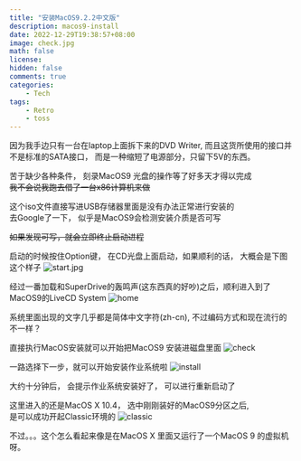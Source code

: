 ```yaml
---
title: "安装MacOS9.2.2中文版"
description: macos9-install
date: 2022-12-29T19:38:57+08:00
image: check.jpg
math: false
license: 
hidden: false
comments: true
categories:
    - Tech
tags: 
    - Retro
    - toss
---
```


因为我手边只有一台在laptop上面拆下来的DVD Writer, 而且这货所使用的接口并不是标准的SATA接口，
而是一种缩短了电源部分，只留下5V的东西。

苦于缺少各种条件， 刻录MacOS9 光盘的操作等了好多天才得以完成\
~~我不会说我跑去借了一台x86计算机来做~~

这个iso文件直接写进USB存储器里面是没有办法正常进行安装的\
去Google了一下， 似乎是MacOS9会检测安装介质是否可写

~~如果发现可写，就会立即终止启动进程~~

启动的时候按住Option键， 在CD光盘上面启动，如果顺利的话， 大概会是下图这个样子
![start.jpg](start.jpg)

经过一番加载和SuperDrive的轰鸣声(这东西真的好吵)之后，顺利进入到了MacOS9的LiveCD System
![home](home.jpg)

系统里面出现的文字几乎都是简体中文字符(zh-cn), 不过编码方式和现在流行的不一样？

直接执行MacOS安装就可以开始把MacOS9 安装进磁盘里面
![check](check.jpg)

一路选择下一步，就可以开始安装作业系统啦
![install](install.jpg)

大约十分钟后， 会提示作业系统安装好了， 可以进行重新启动了

这里进入的还是MacOS X 10.4， 选中刚刚装好的MacOS9分区之后,\
是可以成功开起Classic环境的
![classic](classic.jpg)

不过。。。这个怎么看起来像是在MacOS X 里面又运行了一个MacOS 9 的虚拟机呀。
